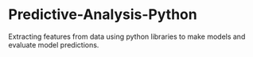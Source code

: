 # Predictive-Analysis-Python
 Extracting features from data using python libraries to make models and evaluate model predictions. 
